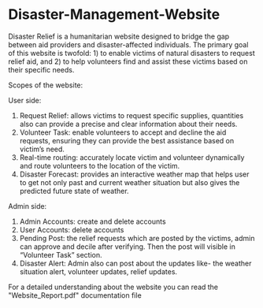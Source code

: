 # Disaster-Management-Website

Disaster Relief is a humanitarian website designed to bridge the gap between aid providers 
and disaster-affected individuals. The primary goal of this website is twofold: 1) to enable victims of natural disasters to request relief aid, and 2) to help volunteers find and assist these victims based on their specific needs.

Scopes of the website:

User side:

  1. Request Relief: allows victims to request specific supplies, quantities also can provide 
  a precise and clear information about their needs.
  2. Volunteer Task: enable volunteers to accept and decline the aid requests, ensuring
  they can provide the best assistance based on victim’s need.
  3. Real-time routing: accurately locate victim and volunteer dynamically and route 
  volunteers to the location of the victim.
  4. Disaster Forecast: provides an interactive weather map that helps user to get not 
  only past and current weather situation but also gives the predicted future state of 
  weather.

Admin side:

  1. Admin Accounts: create and delete accounts
  2. User Accounts: delete accounts
  3. Pending Post: the relief requests which are posted by the victims, admin can approve
  and decile after verifying. Then the post will visible in “Volunteer Task” section.
  4. Disaster Alert: Admin also can post about the updates like- the weather situation 
  alert, volunteer updates, relief updates.


For a detailed understanding about the website you can read the "Website_Report.pdf" documentation file 






